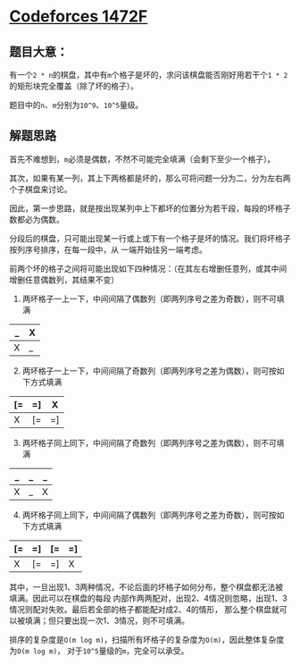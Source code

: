 # [Codeforces 1472F](https://codeforces.com/problemset/problem/1472/F)

## 题目大意：

有一个`2 * n`的棋盘，其中有`m`个格子是坏的，求问该棋盘能否刚好用若干个`1 * 2`的矩形块完全覆盖（除了坏的格子）。

题目中的`n`、`m`分别为`10^9`、`10^5`量级。

## 解题思路

首先不难想到，`m`必须是偶数，不然不可能完全填满（会剩下至少一个格子）。

其次，如果有某一列，其上下两格都是坏的，那么可将问题一分为二，分为左右两个子棋盘来讨论。

因此，第一步思路，就是按出现某列中上下都坏的位置分为若干段，每段的坏格子数都必为偶数。

分段后的棋盘，只可能出现某一行或上或下有一个格子是坏的情况。我们将坏格子按列序号排序，在每一段中，从
一端开始往另一端考虑。

前两个坏的格子之间将可能出现如下四种情况：（在其左右增删任意列，或其中间增删任意偶数列，其结果不变）

1. 两坏格子一上一下，中间间隔了偶数列（即两列序号之差为奇数），则不可填满

| _ | X |  
|---|---|  
| X | _ |  

2. 两坏格子一上一下，中间间隔了奇数列（即两列序号之差为偶数），则可按如下方式填满

| [=|=] | X |
|---|---|---|
| X | [=|=] |

3. 两坏格子同上同下，中间间隔了奇数列（即两列序号之差为偶数），则不可填满

| _ | _ | _ |
|---|---|---|
| X | _ | X |

4. 两坏格子同上同下，中间间隔了偶数列（即两列序号之差为奇数），则可按如下方式填满

| [=|=] | [=|=] |
|---|---|---|---|
| X | [=|=] | X |

其中，一旦出现1、3两种情况，不论后面的坏格子如何分布，整个棋盘都无法被填满。因此可以在棋盘的每段
内部作两两配对，出现2、4情况则忽略，出现1、3情况则配对失败。最后若全部的格子都能配对成2、4的情形，
那么整个棋盘就可以被填满；但只要出现一次1、3情况，则不可填满。

排序的复杂度是`O(m log m)`，扫描所有坏格子的复杂度为`O(m)`，因此整体复杂度为`O(m log m)`，
对于`10^5`量级的`m`，完全可以承受。
